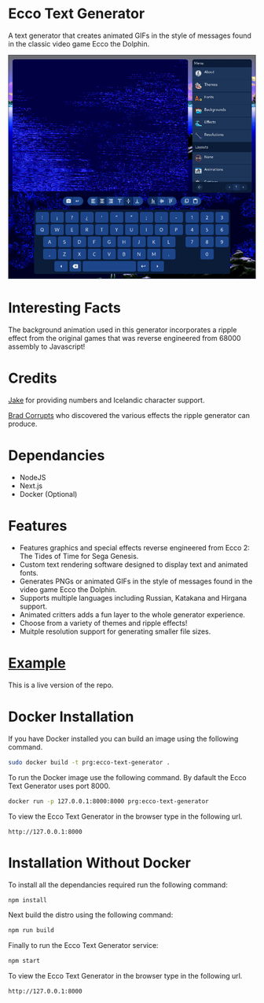 # Ecco Text Generator
A text generator that creates animated GIFs in the style of messages found in the classic video game Ecco the Dolphin. 

<img style="width: 600px;" src="https://github.com/JohnnyLdeAlba/ecco-text-generator/blob/main/public/card.jpg" />

# Interesting Facts

The background animation used in this generator incorporates a ripple effect from the original games that was reverse engineered from 68000 assembly to Javascript!

# Credits

[Jake](https://twitter.com/fiuefey) for providing numbers and Icelandic character support.

[Brad Corrupts](https://twitter.com/Reaper_man02) who discovered the various effects the ripple generator can produce.

# Dependancies

- NodeJS
- Next.js
- Docker (Optional)

# Features
- Features graphics and special effects reverse engineered from Ecco 2: The Tides of Time for Sega Genesis.
- Custom text rendering software designed to display text and animated fonts.
- Generates PNGs or animated GIFs in the style of messages found in the video game Ecco the Dolphin.
- Supports multiple languages including Russian, Katakana and Hirgana support.
- Animated critters adds a fun layer to the whole generator experience.
- Choose from a variety of themes and ripple effects!
- Muitple resolution support for generating smaller file sizes.

# [Example](http://ecco-text-generator.johnnyldealba.com/)
This is a live version of the repo.

# Docker Installation

If you have Docker installed you can build an image using the following command.

```bash
sudo docker build -t prg:ecco-text-generator .
```

To run the Docker image use the following command.
By dafault the Ecco Text Generator uses port 8000.

```bash
docker run -p 127.0.0.1:8000:8000 prg:ecco-text-generator
```

To view the Ecco Text Generator in the browser type in the following url.

```
http://127.0.0.1:8000
```

# Installation Without Docker

To install all the dependancies required run the following command:

```bash
npm install
```

Next build the distro using the following command:

```bash
npm run build
```

Finally to run the Ecco Text Generator service:

```bash
npm start
```

To view the Ecco Text Generator in the browser type in the following url.

```
http://127.0.0.1:8000
```
